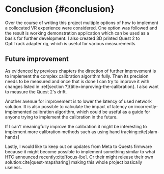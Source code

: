 # Conclusion {#conclusion}

Over the course of writing this project multiple options of how to implement a collocated VR experience were considered. One option was followed and the result is working demonstration application which can be used as a basis for further development. I also created 3D printed Quest 2 to OptiTrack adapter rig, which is useful for various measurements.

## Future improvement

As evidenced by previous chapters the direction of further improvement is to implement the complex calibration algorithm fully. Then its precision needs to be measured and once that is done I can try to improve it with changes listed in :ref[section ?]{title=improving-the-calibration}. I also want to measure the Quest 2's drift.

Another avenue for improvement is to lower the latency of used network solution. It is also possible to calculate the impact of latency on incorrectly-implemented calibration algorithm, which could be useful as a guide for anyone trying to implement the calibration in the future.

If I can't meaningfully improve the calibration it might be interesting to implement more calibration methods such as using hand tracking:cite[slam-hands]

Lastly, I would like to keep out on updates from Meta to Quests firmware because it might become possible to implement something similar to what HTC announced recently:cite[focus-lbe]. Or their might release their own solution:cite[quest-mapsharing] making this whole project basically useless.
